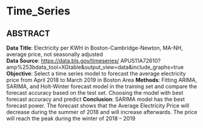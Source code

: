 # Time_Series
## **ABSTRACT**
**Data Title**: Electricity per KWH in Boston-Cambridge-Newton, MA-NH, average price, not seasonally adjusted <br />
**Data Source**: https://data.bls.gov/timeseries/ APUS11A72610?amp%253bdata_tool=XGtable&output_view=data&include_graphs=true <br />
**Objective**: Select a time series model to forecast the average electricity price from April 2018 to March 2019 in Boston Area
**Methods**: Fitting ARIMA, SARIMA, and Holt-Winter forecast model in the training set and compare the forecast accuracy based on the test set. Choosing the model with best forecast accuracy and predict 
**Conclusion**: SARIMA model has the best forecast power. The forecast shows that the Average Electricity Price will decrease during the summer of 2018 and will increase afterwards. The price will reach the peak during the winter of 2018 – 2019
